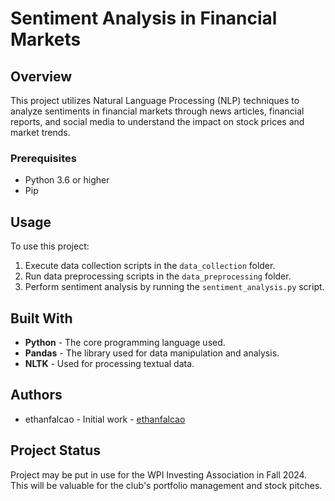 # Sentiment Analysis in Financial Markets

## Overview
This project utilizes Natural Language Processing (NLP) techniques to analyze sentiments in financial markets through news articles, financial reports, and social media to understand the impact on stock prices and market trends.

### Prerequisites
- Python 3.6 or higher
- Pip

## Usage
To use this project:

1. Execute data collection scripts in the `data_collection` folder.
2. Run data preprocessing scripts in the `data_preprocessing` folder.
3. Perform sentiment analysis by running the `sentiment_analysis.py` script.

## Built With
- **Python** - The core programming language used.
- **Pandas** - The library used for data manipulation and analysis.
- **NLTK** - Used for processing textual data.

## Authors
- ethanfalcao - Initial work - [ethanfalcao](https://github.com/ethanfalcao)

## Project Status
Project may be put in use for the WPI Investing Association in Fall 2024. This will be valuable for the club's portfolio management and stock pitches.
